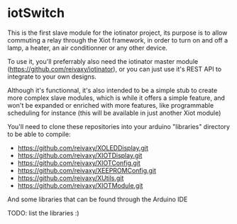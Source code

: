 # iotSwitch

This is the first slave module for the iotinator project, its purpose is to allow commuting a relay through the Xiot framework, in order to turn on and off a lamp, a heater, an air conditionner or any other device.

To use it, you'll preferrably also need the iotinator master module (https://github.com/reivaxy/iotinator), or you can just use it's REST API to integrate to your own designs.

Although it's functionnal, it's also intended to be a simple stub to create more complex slave modules, which is while it offers a simple feature, and won't be expanded or enriched with more features, like programmable scheduling for instance (this will be available in just another Xiot module)

You'll need to clone these repositories into your arduino "libraries" directory to be able to compile:

- https://github.com/reivaxy/XOLEDDisplay.git 
- https://github.com/reivaxy/XIOTDisplay.git
- https://github.com/reivaxy/XIOTConfig.git
- https://github.com/reivaxy/XEEPROMConfig.git
- https://github.com/reivaxy/XUtils.git
- https://github.com/reivaxy/XIOTModule.git


And some libraries that can be found through the Arduino IDE

TODO: list the libraries :)
 
 
